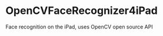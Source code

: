 OpenCVFaceRecognizer4iPad
=========================

Face recognition on the iPad, uses OpenCV open source API
